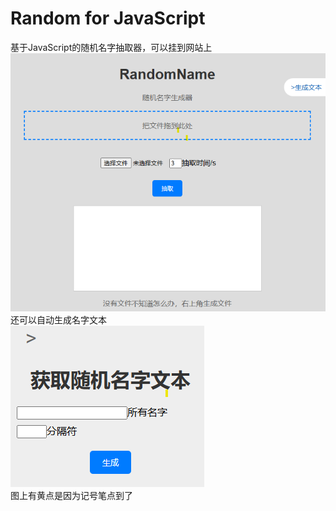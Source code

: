 # Random for JavaScript
基于JavaScript的随机名字抽取器，可以挂到网站上  
![image](https://github.com/Battlemagnets/111/blob/main/doc.png)  
还可以自动生成名字文本  
![image](https://github.com/Battlemagnets/111/blob/main/getfile.png)  
图上有黄点是因为记号笔点到了
